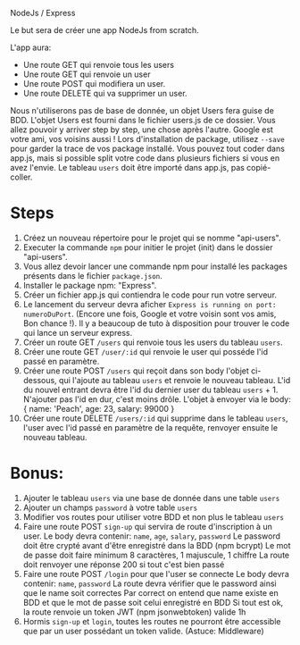 NodeJs / Express

Le but sera de créer une app NodeJs from scratch.

L'app aura:

-   Une route GET qui renvoie tous les users
-   Une route GET qui renvoie un user
-   Une route POST qui modifiera un user.
-   Une route DELETE qui va supprimer un user.

Nous n'utiliserons pas de base de donnée, un objet Users fera guise de BDD.
L'objet Users est fourni dans le fichier users.js de ce dossier.
Vous allez pouvoir y arriver step by step, une chose après l'autre.
Google est votre ami, vos voisins aussi !
Lors d'installation de package, utilisez `--save` pour garder la trace de vos package installé.
Vous pouvez tout coder dans app.js, mais si possible split votre code dans plusieurs fichiers si vous en avez l'envie.
Le tableau `users` doit être importé dans app.js, pas copié-coller.

# Steps

1. Créez un nouveau répertoire pour le projet qui se nomme "api-users".
2. Executer la commande `npm` pour initier le projet (init) dans le dossier "api-users".
3. Vous allez devoir lancer une commande npm pour installé les packages présents dans le fichier `package.json`.
4. Installer le package npm: "Express".
5. Créer un fichier app.js qui contiendra le code pour run votre serveur.
6. Le lancement du serveur devra aficher `Express is running on port: numeroDuPort`. (Encore une fois, Google et votre voisin sont vos amis, Bon chance !).
   Il y a beaucoup de tuto à disposition pour trouver le code qui lance un serveur express.
7. Créer un route GET `/users` qui renvoie tous les users du tableau `users`.
8. Créer une route GET `/user/:id` qui renvoie le user qui posséde l'id passé en paramètre.
9. Créer une route POST `/users` qui reçoit dans son body l'objet ci-dessous, qui l'ajoute au tableau `users` et renvoie le nouveau tableau. L'id du nouvel entrant devra être l'id du dernier user du tableau `users` + 1.
   N'ajouter pas l'id en dur, c'est moins drôle.
   L'objet à envoyer via le body: { name: 'Peach', age: 23, salary: 99000 }
10. Créer une route DELETE `/users/:id` qui supprime dans le tableau `users`, l'user avec l'id passé en paramètre de la requête, renvoyer ensuite le nouveau tableau.

# Bonus:

1. Ajouter le tableau `users` via une base de donnée dans une table `users`
2. Ajouter un champs `password` à votre table `users`
3. Modifier vos routes pour utiliser votre BDD et non plus le tableau `users`
4. Faire une route POST `sign-up` qui servira de route d'inscription à un user.
   Le body devra contenir: `name`, `age`, `salary`, `password`
   Le password doit être crypté avant d'être enregistré dans la BDD (npm bcrypt)
   Le mot de passe doit faire minimum 8 caractères, 1 majuscule, 1 chiffre
   La route doit renvoyer une réponse 200 si tout c'est bien passé
5. Faire une route POST `/login` pour que l'user se connecte
   Le body devra contenir: `name`, `password`
   La route devra vérifier que le password ainsi que le name soit correctes
   Par correct on entend que name existe en BDD et que le mot de passe soit celui enregistré en BDD
   Si tout est ok, la route renvoie un token JWT (npm jsonwebtoken) valide 1h
6. Hormis `sign-up` et `login`, toutes les routes ne pourront être accessible que par un user possédant un token valide. (Astuce: Middleware)
